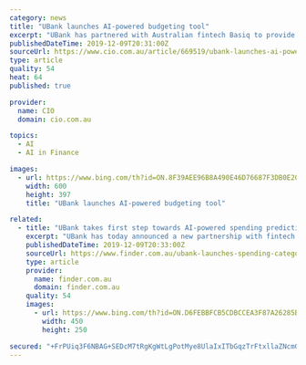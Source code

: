 ```yaml
---
category: news
title: "UBank launches AI-powered budgeting tool"
excerpt: "UBank has partnered with Australian fintech Basiq to provide a machine learning-powered budgeting tool that provides its 560,000 customers with spending insights across 40 categories. Basiq is an open banking startup that has built an aggregation platform for acquiring financial data. Under the agreement, customers of UBank’s Free2Spend app ..."
publishedDateTime: 2019-12-09T20:31:00Z
sourceUrl: https://www.cio.com.au/article/669519/ubank-launches-ai-powered-budgeting-tool/
type: article
quality: 54
heat: 64
published: true

provider:
  name: CIO
  domain: cio.com.au

topics:
  - AI
  - AI in Finance

images:
  - url: https://www.bing.com/th?id=ON.8F39AEE96B8A490E46D76687F3DB0E20
    width: 600
    height: 397
    title: "UBank launches AI-powered budgeting tool"

related:
  - title: "UBank takes first step towards AI-powered spending predictions"
    excerpt: "UBank has today announced a new partnership with fintech Basiq in a big step towards open banking ... Using machine learning , also known as artificial intelligence (AI), customers with a UBank transaction account can see detailed insights into their spending habits across 40 different spending categories. For example, customers can see ..."
    publishedDateTime: 2019-12-09T20:33:00Z
    sourceUrl: https://www.finder.com.au/ubank-launches-spending-categories-basiq-partnership
    type: article
    provider:
      name: finder.com.au
      domain: finder.com.au
    quality: 54
    images:
      - url: https://www.bing.com/th?id=ON.D6FEBBFCB5CDBCCEA3F87A26285B2B26
        width: 450
        height: 250

secured: "+FrPUiq3F6NBAG+SEDcM7tRgKgWtLgPotMye8UlaIxITbGqzTrFtxllaZNcmG48pj3cekk4iWj1i0jfuahgtAuFg+f3Z3X8exbYU87sCdoOQnnOHLoSl36f0LwVMDhWYA7CU+VOEIxXiy2C/xSoe+EKUcqVEOE1/72gL2ea3mU7J6Ue6EainEpNxrMD8+0ST3AWOOjArjlJOTOjUSIelIm3E4KHASJm0Uk0fB71fFYn6n1/YBv7wU+XycurjKnsgBXh8pk409aMgGHtyvu2krQ==;RZuOLPO5gmTvXkyzQAUVFw=="
---
```



